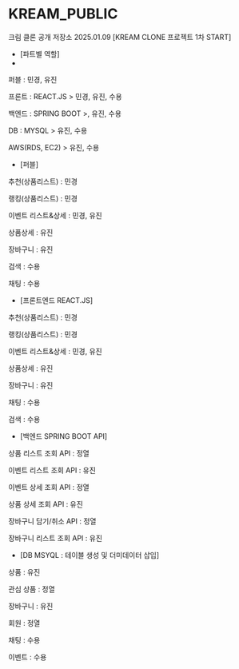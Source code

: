 # KREAM_PUBLIC
크림 클론 공개 저장소
2025.01.09 [KREAM CLONE 프로젝트 1차 START]

* [파트별 역할]
* 
퍼블 : 민경, 유진

프론트 : REACT.JS > 민경, 유진, 수용

백엔드 : SPRING BOOT >, 유진, 수용

DB : MYSQL > 유진, 수용

AWS(RDS, EC2) > 유진, 수용


* [퍼블]
  
추천(상품리스트) : 민경

랭킹(상품리스트) : 민경

이벤트 리스트&상세 : 민경, 유진

상품상세 : 유진

장바구니 : 유진

검색 : 수용

채팅 : 수용

* [프론트엔드 REACT.JS]
  
추천(상품리스트) : 민경

랭킹(상품리스트) : 민경

이벤트 리스트&상세 : 민경, 유진

상품상세 : 유진

장바구니 : 유진

채팅 : 수용

검색 : 수용

* [백엔드 SPRING BOOT API]

  
상품 리스트 조회 API : 정열

이벤트 리스트 조회 API : 유진

이벤트 상세 조회 API : 정열

상품 상세 조회 API : 유진

장바구니 담기/취소 API : 정열

장바구니 리스트 조회 API : 유진

* [DB MSYQL : 테이블 생성 및 더미데이터 삽입]

  
상품 : 유진

관심 상품 : 정열

장바구니 : 유진

회원 : 정열

채팅 : 수용

이벤트 : 수용

